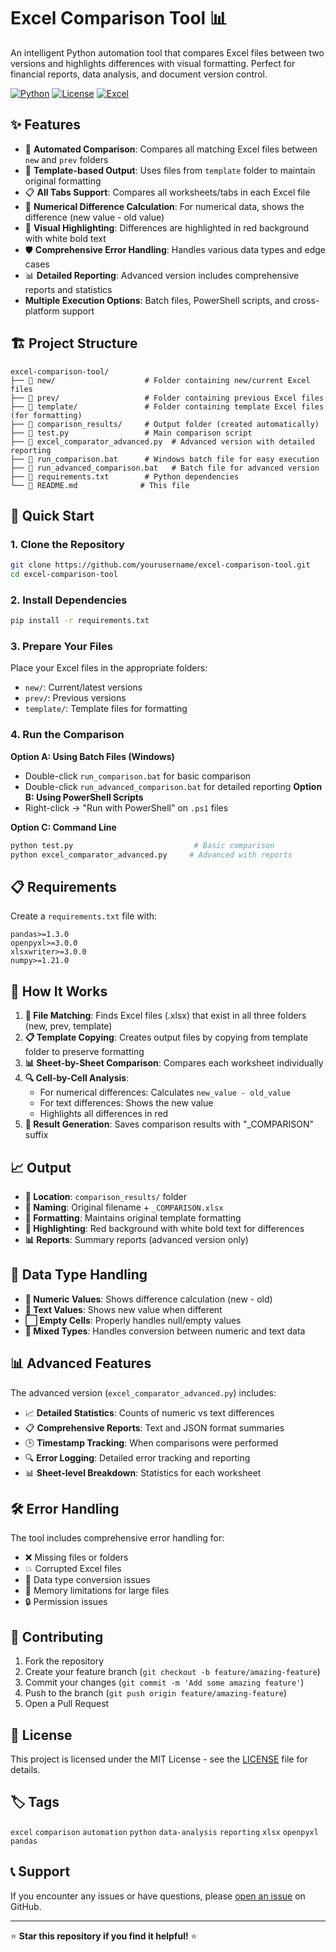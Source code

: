 # Excel Comparison Tool 📊

An intelligent Python automation tool that compares Excel files between two versions and highlights differences with visual formatting. Perfect for financial reports, data analysis, and document version control.

[![Python](https://img.shields.io/badge/Python-3.8%2B-blue)](https://www.python.org/)
[![License](https://img.shields.io/badge/License-MIT-green.svg)](LICENSE)
[![Excel](https://img.shields.io/badge/Excel-.xlsx-green)](https://www.microsoft.com/en-us/microsoft-365/excel)

## ✨ Features

- 🔄 **Automated Comparison**: Compares all matching Excel files between `new` and `prev` folders
- 🎨 **Template-based Output**: Uses files from `template` folder to maintain original formatting
- 📋 **All Tabs Support**: Compares all worksheets/tabs in each Excel file
- 🧮 **Numerical Difference Calculation**: For numerical data, shows the difference (new value - old value)
- 🎯 **Visual Highlighting**: Differences are highlighted in red background with white bold text
- 🛡️ **Comprehensive Error Handling**: Handles various data types and edge cases
- 📊 **Detailed Reporting**: Advanced version includes comprehensive reports and statistics
-  **Multiple Execution Options**: Batch files, PowerShell scripts, and cross-platform support

## 🏗️ Project Structure

```
excel-comparison-tool/
├── 📁 new/                    # Folder containing new/current Excel files
├── 📁 prev/                   # Folder containing previous Excel files  
├── 📁 template/               # Folder containing template Excel files (for formatting)
├── 📁 comparison_results/     # Output folder (created automatically)
├── 📄 test.py                 # Main comparison script
├── 📄 excel_comparator_advanced.py  # Advanced version with detailed reporting
├── 📄 run_comparison.bat      # Windows batch file for easy execution
├── 📄 run_advanced_comparison.bat   # Batch file for advanced version
├── 📄 requirements.txt        # Python dependencies
└── 📄 README.md              # This file
```

## 🚀 Quick Start

### 1. Clone the Repository
```bash
git clone https://github.com/yourusername/excel-comparison-tool.git
cd excel-comparison-tool
```

### 2. Install Dependencies
```bash
pip install -r requirements.txt
```

### 3. Prepare Your Files
Place your Excel files in the appropriate folders:
- `new/`: Current/latest versions
- `prev/`: Previous versions  
- `template/`: Template files for formatting

### 4. Run the Comparison

**Option A: Using Batch Files (Windows)**
- Double-click `run_comparison.bat` for basic comparison
- Double-click `run_advanced_comparison.bat` for detailed reporting
**Option B: Using PowerShell Scripts**
- Right-click → "Run with PowerShell" on `.ps1` files

**Option C: Command Line**
```bash
python test.py                           # Basic comparison
python excel_comparator_advanced.py     # Advanced with reports
```

## 📋 Requirements

Create a `requirements.txt` file with:
```
pandas>=1.3.0
openpyxl>=3.0.0
xlsxwriter>=3.0.0
numpy>=1.21.0
```

## 🔧 How It Works

1. **📁 File Matching**: Finds Excel files (.xlsx) that exist in all three folders (new, prev, template)
2. **📋 Template Copying**: Creates output files by copying from template folder to preserve formatting
3. **📊 Sheet-by-Sheet Comparison**: Compares each worksheet individually
4. **🔍 Cell-by-Cell Analysis**: 
   - For numerical differences: Calculates `new_value - old_value`
   - For text differences: Shows the new value
   - Highlights all differences in red
5. **💾 Result Generation**: Saves comparison results with "_COMPARISON" suffix

## 📈 Output

- **📍 Location**: `comparison_results/` folder
- **📝 Naming**: Original filename + `_COMPARISON.xlsx`
- **🎨 Formatting**: Maintains original template formatting
- **🔴 Highlighting**: Red background with white bold text for differences
- **📊 Reports**: Summary reports (advanced version only)

## 🎯 Data Type Handling

- **🔢 Numeric Values**: Shows difference calculation (new - old)
- **📝 Text Values**: Shows new value when different
- **⬜ Empty Cells**: Properly handles null/empty values
- **🔄 Mixed Types**: Handles conversion between numeric and text data

## 📊 Advanced Features

The advanced version (`excel_comparator_advanced.py`) includes:

- 📈 **Detailed Statistics**: Counts of numeric vs text differences
- 📋 **Comprehensive Reports**: Text and JSON format summaries
- 🕒 **Timestamp Tracking**: When comparisons were performed
- 🔍 **Error Logging**: Detailed error tracking and reporting
- 📊 **Sheet-level Breakdown**: Statistics for each worksheet

## 🛠️ Error Handling

The tool includes comprehensive error handling for:
- ❌ Missing files or folders
- 💥 Corrupted Excel files
- 🔄 Data type conversion issues
- 💾 Memory limitations for large files
- 🔒 Permission issues

## 🤝 Contributing

1. Fork the repository
2. Create your feature branch (`git checkout -b feature/amazing-feature`)
3. Commit your changes (`git commit -m 'Add some amazing feature'`)
4. Push to the branch (`git push origin feature/amazing-feature`)
5. Open a Pull Request

## 📝 License

This project is licensed under the MIT License - see the [LICENSE](LICENSE) file for details.

## 🏷️ Tags

`excel` `comparison` `automation` `python` `data-analysis` `reporting` `xlsx` `openpyxl` `pandas`

## 📞 Support

If you encounter any issues or have questions, please [open an issue](https://github.com/yourusername/excel-comparison-tool/issues) on GitHub.

---

⭐ **Star this repository if you find it helpful!** ⭐
